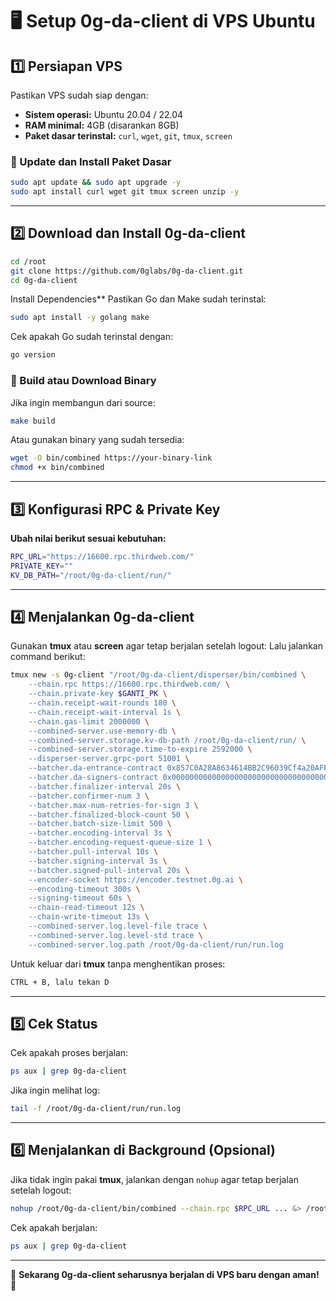 # 🖥️ Setup 0g-da-client di VPS Ubuntu

## 1️⃣ Persiapan VPS
Pastikan VPS sudah siap dengan:
- **Sistem operasi:** Ubuntu 20.04 / 22.04
- **RAM minimal:** 4GB (disarankan 8GB)
- **Paket dasar terinstal:** `curl`, `wget`, `git`, `tmux`, `screen`

### 🔹 Update dan Install Paket Dasar
```bash
sudo apt update && sudo apt upgrade -y
sudo apt install curl wget git tmux screen unzip -y
```

---

## 2️⃣ Download dan Install 0g-da-client
```bash
cd /root
git clone https://github.com/0glabs/0g-da-client.git
cd 0g-da-client
```
Install Dependencies**
Pastikan Go dan Make sudah terinstal:
```sh
sudo apt install -y golang make
```
Cek apakah Go sudah terinstal dengan:
```sh
go version
```

### 🔹 Build atau Download Binary
Jika ingin membangun dari source:
```bash
make build
```
Atau gunakan binary yang sudah tersedia:
```bash
wget -O bin/combined https://your-binary-link
chmod +x bin/combined
```

---

## 3️⃣ Konfigurasi RPC & Private Key
**Ubah nilai berikut sesuai kebutuhan:**
```bash
RPC_URL="https://16600.rpc.thirdweb.com/"
PRIVATE_KEY=""
KV_DB_PATH="/root/0g-da-client/run/"
```

---

## 4️⃣ Menjalankan 0g-da-client
Gunakan **tmux** atau **screen** agar tetap berjalan setelah logout:
Lalu jalankan command berikut:
```bash
tmux new -s 0g-client "/root/0g-da-client/disperser/bin/combined \
    --chain.rpc https://16600.rpc.thirdweb.com/ \
    --chain.private-key $GANTI_PK \
    --chain.receipt-wait-rounds 180 \
    --chain.receipt-wait-interval 1s \
    --chain.gas-limit 2000000 \
    --combined-server.use-memory-db \
    --combined-server.storage.kv-db-path /root/0g-da-client/run/ \
    --combined-server.storage.time-to-expire 2592000 \
    --disperser-server.grpc-port 51001 \
    --batcher.da-entrance-contract 0x857C0A28A8634614BB2C96039Cf4a20AFF709Aa9 \
    --batcher.da-signers-contract 0x0000000000000000000000000000000000001000 \
    --batcher.finalizer-interval 20s \
    --batcher.confirmer-num 3 \
    --batcher.max-num-retries-for-sign 3 \
    --batcher.finalized-block-count 50 \
    --batcher.batch-size-limit 500 \
    --batcher.encoding-interval 3s \
    --batcher.encoding-request-queue-size 1 \
    --batcher.pull-interval 10s \
    --batcher.signing-interval 3s \
    --batcher.signed-pull-interval 20s \
    --encoder-socket https://encoder.testnet.0g.ai \
    --encoding-timeout 300s \
    --signing-timeout 60s \
    --chain-read-timeout 12s \
    --chain-write-timeout 13s \
    --combined-server.log.level-file trace \
    --combined-server.log.level-std trace \
    --combined-server.log.path /root/0g-da-client/run/run.log

```

Untuk keluar dari **tmux** tanpa menghentikan proses:
```bash
CTRL + B, lalu tekan D
```

---

## 5️⃣ Cek Status
Cek apakah proses berjalan:
```bash
ps aux | grep 0g-da-client
```
Jika ingin melihat log:
```bash
tail -f /root/0g-da-client/run/run.log
```

---

## 6️⃣ Menjalankan di Background (Opsional)
Jika tidak ingin pakai **tmux**, jalankan dengan `nohup` agar tetap berjalan setelah logout:
```bash
nohup /root/0g-da-client/bin/combined --chain.rpc $RPC_URL ... &> /root/0g-da-client/run.log &
```

Cek apakah berjalan:
```bash
ps aux | grep 0g-da-client
```

---

🎯 **Sekarang 0g-da-client seharusnya berjalan di VPS baru dengan aman!** 🚀
